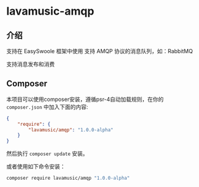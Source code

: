 # lavamusic-amqp

## 介绍

支持在 EasySwoole 框架中使用 支持 AMQP 协议的消息队列，如：RabbitMQ

支持消息发布和消费

## Composer

本项目可以使用composer安装，遵循psr-4自动加载规则，在你的 `composer.json` 中加入下面的内容:

```json
{
    "require": {
        "lavamusic/amqp": "1.0.0-alpha"
    }
}
```

然后执行 `composer update` 安装。

或者使用如下命令安装：
```bash
composer require lavamusic/amqp "1.0.0-alpha"
```
